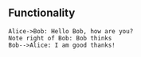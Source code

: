 ## Functionality

```sequence  
Alice->Bob: Hello Bob, how are you?  
Note right of Bob: Bob thinks  
Bob-->Alice: I am good thanks!  
```
<!--stackedit_data:
eyJoaXN0b3J5IjpbLTIxNDE5MDM0MzBdfQ==
-->